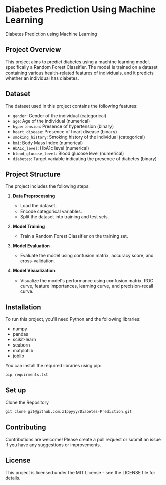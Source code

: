 # Diabetes Prediction Using Machine Learning
Diabetes Prediction using Machine Learning

## Project Overview

This project aims to predict diabetes using a machine learning model, specifically a Random Forest Classifier. The model is trained on a dataset containing various health-related features of individuals, and it predicts whether an individual has diabetes.

## Dataset

The dataset used in this project contains the following features:
- `gender`: Gender of the individual (categorical)
- `age`: Age of the individual (numerical)
- `hypertension`: Presence of hypertension (binary)
- `heart_disease`: Presence of heart disease (binary)
- `smoking_history`: Smoking history of the individual (categorical)
- `bmi`: Body Mass Index (numerical)
- `HbA1c_level`: HbA1c level (numerical)
- `blood_glucose_level`: Blood glucose level (numerical)
- `diabetes`: Target variable indicating the presence of diabetes (binary)

## Project Structure

The project includes the following steps:
1. **Data Preprocessing**
   - Load the dataset.
   - Encode categorical variables.
   - Split the dataset into training and test sets.

2. **Model Training**
   - Train a Random Forest Classifier on the training set.

3. **Model Evaluation**
   - Evaluate the model using confusion matrix, accuracy score, and cross-validation.

4. **Model Visualization**
   - Visualize the model's performance using confusion matrix, ROC curve, feature importances, learning curve, and precision-recall curve.

## Installation

To run this project, you'll need Python and the following libraries:
- numpy
- pandas
- scikit-learn
- seaborn
- matplotlib
- joblib

You can install the required libraries using pip:

```bash
pip requirments.txt
```

## Set up

Clone the Repository
```
git clone git@github.com:z1ppyyy/Diabetes-Prediction.git
```

## Contributing

Contributions are welcome! Please create a pull request or submit an issue if you have any suggestions or improvements.

## License

This project is licensed under the MIT License - see the LICENSE file for details.
